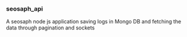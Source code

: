 ### seosaph_api
A seosaph node js application saving logs in Mongo DB and fetching the data through pagination and sockets